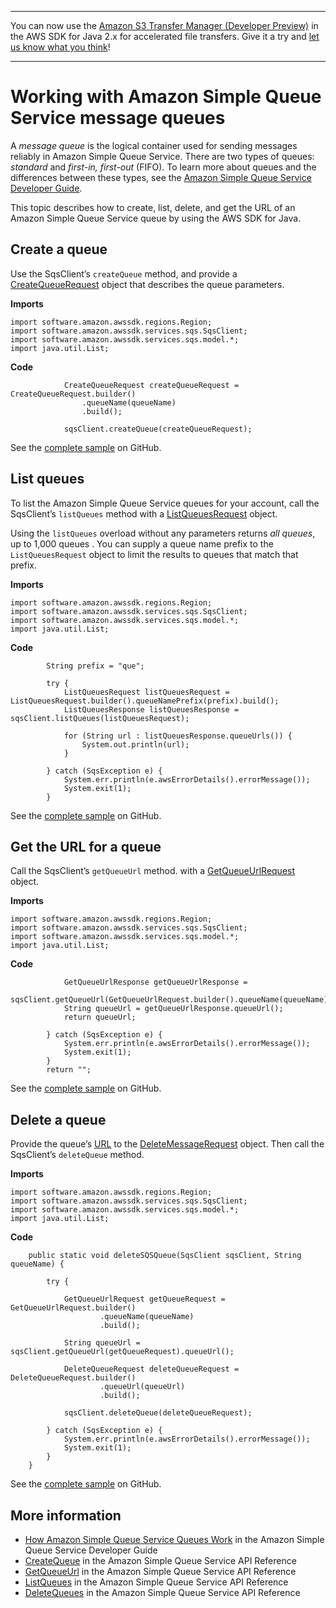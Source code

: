 --------

You can now use the [Amazon S3 Transfer Manager \(Developer Preview\)](https://bit.ly/2WQebiP) in the AWS SDK for Java 2\.x for accelerated file transfers\. Give it a try and [let us know what you think](https://bit.ly/3zT1YYM)\!

--------

# Working with Amazon Simple Queue Service message queues<a name="examples-sqs-message-queues"></a>

A *message queue* is the logical container used for sending messages reliably in Amazon Simple Queue Service\. There are two types of queues: *standard* and *first\-in, first\-out* \(FIFO\)\. To learn more about queues and the differences between these types, see the [Amazon Simple Queue Service Developer Guide](http://docs.aws.amazon.com/AWSSimpleQueueService/latest/SQSDeveloperGuide/)\.

This topic describes how to create, list, delete, and get the URL of an Amazon Simple Queue Service queue by using the AWS SDK for Java\.

## Create a queue<a name="sqs-create-queue"></a>

Use the SqsClient’s `createQueue` method, and provide a [CreateQueueRequest](http://docs.aws.amazon.com/sdk-for-java/latest/reference/software/amazon/awssdk/services/sqs/model/CreateQueueRequest.html) object that describes the queue parameters\.

 **Imports** 

```
import software.amazon.awssdk.regions.Region;
import software.amazon.awssdk.services.sqs.SqsClient;
import software.amazon.awssdk.services.sqs.model.*;
import java.util.List;
```

 **Code** 

```
            CreateQueueRequest createQueueRequest = CreateQueueRequest.builder()
                .queueName(queueName)
                .build();

            sqsClient.createQueue(createQueueRequest);
```

See the [complete sample](https://github.com/awsdocs/aws-doc-sdk-examples/blob/master/javav2/example_code/sqs/src/main/java/com/example/sqs/SQSExample.java) on GitHub\.

## List queues<a name="sqs-list-queues"></a>

To list the Amazon Simple Queue Service queues for your account, call the SqsClient’s `listQueues` method with a [ListQueuesRequest](http://docs.aws.amazon.com/sdk-for-java/latest/reference/software/amazon/awssdk/services/sqs/model/ListQueuesRequest.html) object\.

Using the `listQueues` overload without any parameters returns *all queues*, up to 1,000 queues \. You can supply a queue name prefix to the `ListQueuesRequest` object to limit the results to queues that match that prefix\.

 **Imports** 

```
import software.amazon.awssdk.regions.Region;
import software.amazon.awssdk.services.sqs.SqsClient;
import software.amazon.awssdk.services.sqs.model.*;
import java.util.List;
```

 **Code** 

```
        String prefix = "que";

        try {
            ListQueuesRequest listQueuesRequest = ListQueuesRequest.builder().queueNamePrefix(prefix).build();
            ListQueuesResponse listQueuesResponse = sqsClient.listQueues(listQueuesRequest);

            for (String url : listQueuesResponse.queueUrls()) {
                System.out.println(url);
            }

        } catch (SqsException e) {
            System.err.println(e.awsErrorDetails().errorMessage());
            System.exit(1);
        }
```

See the [complete sample](https://github.com/awsdocs/aws-doc-sdk-examples/blob/master/javav2/example_code/sqs/src/main/java/com/example/sqs/SQSExample.java) on GitHub\.

## Get the URL for a queue<a name="sqs-get-queue-url"></a>

Call the SqsClient’s `getQueueUrl` method\. with a [GetQueueUrlRequest](http://docs.aws.amazon.com/sdk-for-java/latest/reference/software/amazon/awssdk/services/sqs/model/GetQueueUrlRequest.html) object\.

 **Imports** 

```
import software.amazon.awssdk.regions.Region;
import software.amazon.awssdk.services.sqs.SqsClient;
import software.amazon.awssdk.services.sqs.model.*;
import java.util.List;
```

 **Code** 

```
            GetQueueUrlResponse getQueueUrlResponse =
                sqsClient.getQueueUrl(GetQueueUrlRequest.builder().queueName(queueName).build());
            String queueUrl = getQueueUrlResponse.queueUrl();
            return queueUrl;

        } catch (SqsException e) {
            System.err.println(e.awsErrorDetails().errorMessage());
            System.exit(1);
        }
        return "";
```

See the [complete sample](https://github.com/awsdocs/aws-doc-sdk-examples/blob/master/javav2/example_code/sqs/src/main/java/com/example/sqs/SQSExample.java) on GitHub\.

## Delete a queue<a name="sqs-delete-queue"></a>

Provide the queue’s [URL](#sqs-get-queue-url) to the [DeleteMessageRequest](http://docs.aws.amazon.com/sdk-for-java/latest/reference/software/amazon/awssdk/services/sqs/model/DeleteMessageRequest.html) object\. Then call the SqsClient’s `deleteQueue` method\.

 **Imports** 

```
import software.amazon.awssdk.regions.Region;
import software.amazon.awssdk.services.sqs.SqsClient;
import software.amazon.awssdk.services.sqs.model.*;
import java.util.List;
```

 **Code** 

```
    public static void deleteSQSQueue(SqsClient sqsClient, String queueName) {

        try {

            GetQueueUrlRequest getQueueRequest = GetQueueUrlRequest.builder()
                    .queueName(queueName)
                    .build();

            String queueUrl = sqsClient.getQueueUrl(getQueueRequest).queueUrl();

            DeleteQueueRequest deleteQueueRequest = DeleteQueueRequest.builder()
                    .queueUrl(queueUrl)
                    .build();

            sqsClient.deleteQueue(deleteQueueRequest);

        } catch (SqsException e) {
            System.err.println(e.awsErrorDetails().errorMessage());
            System.exit(1);
        }
    }
```

See the [complete sample](https://github.com/awsdocs/aws-doc-sdk-examples/blob/master/javav2/example_code/sqs/src/main/java/com/example/sqs/SQSExample.java) on GitHub\.

## More information<a name="more-information"></a>
+  [How Amazon Simple Queue Service Queues Work](https://docs.aws.amazon.com/AWSSimpleQueueService/latest/SQSDeveloperGuide/sqs-how-it-works.html) in the Amazon Simple Queue Service Developer Guide
+  [CreateQueue](https://docs.aws.amazon.com/AWSSimpleQueueService/latest/APIReference/API_CreateQueue.html) in the Amazon Simple Queue Service API Reference
+  [GetQueueUrl](https://docs.aws.amazon.com/AWSSimpleQueueService/latest/APIReference/API_GetQueueUrl.html) in the Amazon Simple Queue Service API Reference
+  [ListQueues](https://docs.aws.amazon.com/AWSSimpleQueueService/latest/APIReference/API_ListQueues.html) in the Amazon Simple Queue Service API Reference
+  [DeleteQueues](https://docs.aws.amazon.com/AWSSimpleQueueService/latest/APIReference/API_DeleteQueues.html) in the Amazon Simple Queue Service API Reference